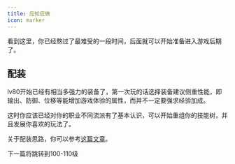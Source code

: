 ```yaml
---
title: 应知应做
icon: marker
---
```


看到这里，你已经熬过了最难受的一段时间，后面就可以开始准备进入游戏后期了。

## 配装

lv80开始已经有相当多强力的装备了，第一次玩的话选择装备建议侧重性能，即输出、防御、位移等能增加游戏体验的属性，而并不一定要强求经验加成。

这时你应该已经对你的职业不同流派有了基本认识，可以开始重组你的技能树，并且发展你喜欢的玩法了。

关于配装思路，你可以参考[这篇文章](/guide/advancesystem/build.html)。

下一篇将跳转到100-110级
